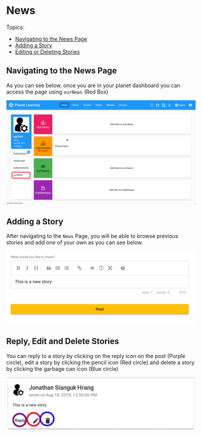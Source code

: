 # News
Topics:

* [Navigating to the News Page](news.md#Navigating-to-the-News-Page)
* [Adding a Story](news.md#Adding-a-Story)
* [Editing or Deleting Stories](news.md#Reply-Edit-and-Delete-Stories)

## Navigating to the News Page
As you can see below, once you are in your planet dashboard you can access the page using `ourNews` (Red Box)

![Access News](images/planet-news-dashboard.png)

## Adding a Story
After navigating to the `News` Page, you will be able to browse previous stories and add one of your own as you can see below.

![Adding A Story](images/planet-news-post.png)

## Reply, Edit and Delete Stories
You can reply to a story by clicking on the reply icon on the post (Purple circle), edit a story by clicking the pencil icon (Red circle) and delete a story by clicking the garbage can icon (Blue circle)

![Reply, Edit and Delete Stories](images/planet-news-edit-delete.png)
